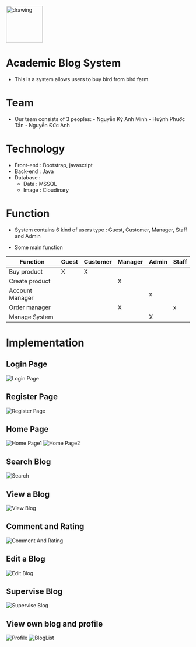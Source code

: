 <img src="web/UI/Icon/Ficon.png" alt="drawing" width="100" height="100"/>

# Academic Blog System

- This is a system allows users to buy bird from bird farm.

# Team

- Our team consists of 3 peoples:
		- Nguyễn Kỳ Anh Minh
		- Huỳnh Phước Tấn
		- Nguyễn Đức Anh

# Technology
- Front-end : Bootstrap, javascript
- Back-end : Java
- Database :
	- Data : MSSQL
	- Image : Cloudinary


# Function
- System contains 6 kind of users type : Guest, Customer, Manager, Staff and Admin

- Some main function

| Function        | Guest | Customer| Manager| Admin | Staff|
| --------------- | ----- | ------- | ------ | ----- | ---- |
| Buy product     | X     | X       |        |       | 		|
| Create product  |       |         | X      |       |		|
| Account Manager |       |         |        | x     |		|
| Order manager   |       |         | X      |       |x		|
| Manage System   |       |         |        | X     |		|

# Implementation

## Login Page
![Login Page](readme-assets/login.png)
## Register Page
![Register Page](readme-assets/register.png)

## Home Page
![Home Page1](readme-assets/home1.png)
![Home Page2](readme-assets/home2.png)

## Search Blog
![Search](readme-assets/search.png)

## View a Blog
![View Blog](readme-assets/detail.png)

## Comment and Rating
![Comment And Rating](readme-assets/comment.png)

## Edit a Blog
![Edit Blog](readme-assets/edit.png)

## Supervise Blog
![Supervise Blog](readme-assets/pendingedit.png)

## View own blog and profile
![Profile](readme-assets/profile.png)
![BlogList](readme-assets/list.png)


